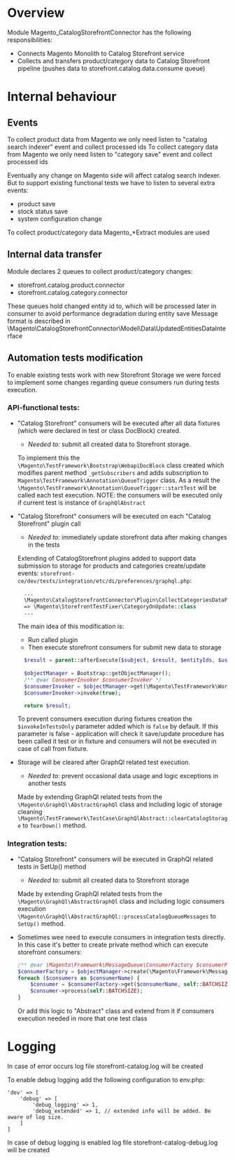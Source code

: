 # Overview

Module Magento_CatalogStorefrontConnector has the following responsibilities:

- Connects Magento Monolith to Catalog Storefront service
- Collects and transfers product/category data to Catalog Storefront pipeline (pushes data to storefront.catalog.data.consume queue)

# Internal behaviour


## Events

To collect product data from Magento we only need listen to "catalog search indexer" event and collect processed ids
To collect category data from Magento we only need listen to "category save" event and collect processed ids

Eventually any change on Magento side will affect catalog search indexer. But to support existing functional tests we have to listen to several extra events:
  - product save 
  - stock status save
  - system configuration change

To collect product/category data Magento_*Extract modules are used

## Internal data transfer

Module declares 2 queues to collect product/category changes:
- storefront.catalog.product.connector
- storefront.catalog.category.connector

These queues hold changed entity id to, which will be processed later in consumer to avoid performance degradation during entity save
Message format is described in \Magento\CatalogStorefrontConnector\Model\Data\UpdatedEntitiesDataInterface

## Automation tests modification
To enable existing tests work with new Storefront Storage we were forced to implement some changes regarding queue consumers run during tests execution.

### API-functional tests:

- "Catalog Storefront" consumers will be executed after all data fixtures (which were declared in test or class DocBlock) created.
    - *Needed to:* submit all created data to Storefront storage.
  
  To implement this the `\Magento\TestFramework\Bootstrap\WebapiDocBlock` class created which modifies parent method `_getSubscribers` and adds subscription to `Magento\TestFramework\Annotation\QueueTrigger` class.
  As a result the `\Magento\TestFramework\Annotation\QueueTrigger::startTest` will be called each test execution.
  NOTE: the consumers will be executed only if current test is instance of `GraphQlAbstract`
    
- "Catalog Storefront" consumers will be executed on each "Catalog Storefront" plugin call
    - *Needed to:* immediately update storefront data after making changes in the tests
    
  Extending of CatalogStorefront plugins added to support data submission to storage for products and categories create/update events:
  `storefront-ce/dev/tests/integration/etc/di/preferences/graphql.php`:
  ```php
    ...
    \Magento\CatalogStorefrontConnector\Plugin\CollectCategoriesDataForUpdate::class
    => \Magento\StorefrontTestFixer\CategoryOnUpdate::class
    ...
  ```
  The main idea of this modification is:
    - Run called plugin
    - Then execute storefront consumers for submit new data to storage
    
  ```php
    $result = parent::afterExecute($subject, $result, $entityIds, $useTempTable);
    
    $objectManager = Bootstrap::getObjectManager();
    /** @var ConsumerInvoker $consumerInvoker */
    $consumerInvoker = $objectManager->get(\Magento\TestFramework\Workaround\ConsumerInvoker::class);
    $consumerInvoker->invoke(true);

    return $result;
  ```
  To prevent consumers execution during fixtures creation the `$invokeInTestsOnly` parameter added which is `false` by default. If this parameter is false - application will check it save/update procedure has been called it test or in fixture and consumers will not be executed in case of call from fixture.
  
- Storage will be cleared after GraphQl related test execution.
    - *Needed to:* prevent occasional data usage and logic exceptions in another tests

  Made by extending GraphQl related tests from the `\Magento\GraphQl\AbstractGraphQl` class and including logic of storage cleaning `\Magento\TestFramework\TestCase\GraphQlAbstract::clearCatalogStorage` to `TearDown()` method.


### Integration tests:

- "Catalog Storefront" consumers will be executed in GraphQl related tests in SetUp() method
    - *Needed to:* submit all created data to Storefront storage
  
    Made by extending GraphQl related tests from the `\Magento\GraphQl\AbstractGraphQl` class and including logic consumers execution `\Magento\GraphQl\AbstractGraphQl::processCatalogQueueMessages` to `SetUp()` method.

- Sometimes wee need to execute consumers in integration tests directly. In this case it's better to create private method which can execute storefront consumers:
    ```php
    /** @var \Magento\Framework\MessageQueue\ConsumerFactory $consumerFactory */
    $consumerFactory = $objectManager->create(\Magento\Framework\MessageQueue\ConsumerFactory::class);
    foreach ($consumers as $consumerName) {
        $consumer = $consumerFactory->get($consumerName, self::BATCHSIZE);
        $consumer->process(self::BATCHSIZE);
    }
    ```
  Or add this logic to "Abstract" class and extend from it if consumers execution needed in more that one test class

# Logging

In case of error occurs log file storefront-catalog.log will be created

To enable debug logging add the following configuration to env.php:

```
'dev' => [
    'debug' => [
        'debug_logging' => 1,
        'debug_extended' => 1, // extended info will be added. Be aware of log size.
    ]
]
```

In case of debug logging is enabled log file storefront-catalog-debug.log will be created